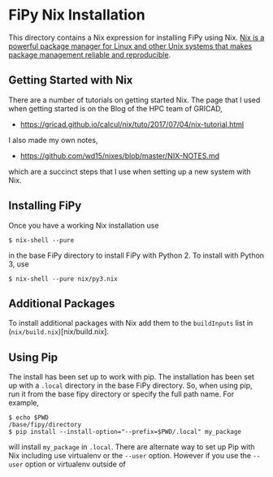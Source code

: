 # FiPy Nix Installation

This directory contains a Nix expression for installing FiPy using
Nix. [Nix is a powerful package manager for Linux and other Unix
systems that makes package management reliable and
reproducible](https://nixos.org/nix/).

## Getting Started with Nix

There are a number of tutorials on getting started Nix. The page that
I used when getting started is on the Blog of the HPC team of GRICAD,

 - https://gricad.github.io/calcul/nix/tuto/2017/07/04/nix-tutorial.html

I also made my own notes,

 - https://github.com/wd15/nixes/blob/master/NIX-NOTES.md

which are a succinct steps that I use when setting up a new system with
Nix.

## Installing FiPy

Once you have a working Nix installation use

    $ nix-shell --pure

in the base FiPy directory to install FiPy with Python 2. To install with
Python 3, use

    $ nix-shell --pure nix/py3.nix

## Additional Packages

To install additional packages with Nix add them to the `buildInputs`
list in (`nix/build.nix`)[nix/build.nix].

## Using Pip

The install has been set up to work with pip. The installation has
been set up with a `.local` directory in the base FiPy directory. So,
when using pip, run it from the base fipy directory or specify the
full path name. For example,

    $ echo $PWD
    /base/fipy/directory
    $ pip install --install-option="--prefix=$PWD/.local" my_package

will install `my_package` in `.local`. There are alternate way to set
up Pip with Nix including use virtualenv or the `--user` option. However
if you use the `--user` option or virtualenv outside of